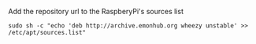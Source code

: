 Add the repository url to the RaspberyPi's sources list 

    sudo sh -c "echo 'deb http://archive.emonhub.org wheezy unstable' >> /etc/apt/sources.list"

